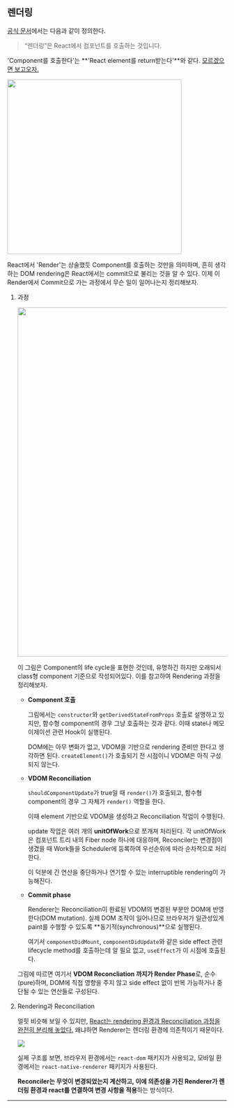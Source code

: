 
## 렌더링

 [공식 문서](https://ko.react.dev/learn/render-and-commit)에서는 다음과 같이 정의한다.

> “렌더링”은 React에서 컴포넌트를 호출하는 것입니다.

'Component를 호출한다'는 **'React element를 return받는다'**와 같다. [모르겠으면 보고오자.](https://velog.io/@haensol/React-Element)

<img src="https://velog.velcdn.com/images/cold_mental/post/bafa343d-9bd9-4cd3-bda0-569d0bd7ac47/image.png" width="400px">

React에서 'Render'는 상술했듯 Component를 호출하는 것만을 의미하며, 흔히 생각하는 DOM rendering은 React에서는 commit으로 불리는 것을 알 수 있다. 이제 이 Render에서 Commit으로 가는 과정에서 무슨 일이 일어나는지 정리해보자.


1. 과정

      <img src="https://velog.velcdn.com/images/haensol/post/e4a786ae-8b14-4cab-bc81-d2f156d44833/image.png" width="800"/>

    이 그림은 Component의 life cycle을 표현한 것인데, 유명하긴 하지만 오래되서 class형 component 기준으로 작성되어있다. 이를 참고하여 Rendering 과정을 정리해보자.


   - **Component 호출**

      그림에서는 `constructor`와 `getDerivedStateFromProps` 호출로 설명하고 있지만, 함수형 component의 경우 그냥 호출하는 것과 같다. 이때 state나 메모이제이션 관련 Hook이 실행된다.
      
       DOM에는 아무 변화가 없고, VDOM을 기반으로 rendering 준비만 한다고 생각하면 된다. `createElement()`가 호출되기 전 시점이니 VDOM은 아직 구성되지 않는다.

   - **VDOM Reconciliation**

      `shouldComponentUpdate`가 true일 때 `render()`가 호출되고, 함수형 component의 경우 그 자체가 `render()` 역할을 한다. 
      
      이때 element 기반으로 VDOM을 생성하고 Reconciliation 작업이 수행된다.

      update 작업은 여러 개의 **unitOfWork**으로 쪼개져 처리된다. 각 unitOfWork은 컴포넌트 트리 내의 Fiber node 하나에 대응하며, Reconciler는 변경점이 생겼을 때 Work들을 Scheduler에 등록하여 우선순위에 따라 순차적으로 처리한다. 
      
      이 덕분에 긴 연산을 중단하거나 연기할 수 있는 interruptible rendering이 가능해진다.

   - **Commit phase**

      Renderer는 Reconciliation이 완료된 VDOM의 변경된 부분만 DOM에 반영한다(DOM mutation). 실제 DOM 조작이 일어나므로 브라우저가 일관성있게 paint를 수행할 수 있도록 **동기적(synchronous)**으로 실행된다. 

      여기서 `componentDidMount`, `componentDidUpdate`와 같은 side effect 관련 lifecycle method를 호출하는데 알 필요 없고, `useEffect`가 이 시점에 호출된다.

   그림에 따르면 여기서 **VDOM Reconcliation 까지가 Render Phase**로, 순수(pure)하며, DOM에 직접 영향을 주지 않고 side effect 없이 반복 가능하거나 중단될 수 있는 연산들로 구성된다. 
   
2. Rendering과 Reconciliation

    얼핏 비슷해 보일 수 있지만, [React는 rendering 환경과 Reconciliation 과정을 완전히 분리해 놓았다.](https://github.com/facebook/react/tree/v19.1.0/packages) 왜냐하면 Renderer는 렌더링 환경에 의존적이기 때문이다. 

    ![](https://velog.velcdn.com/images/haensol/post/10b2c9e5-1192-4bd6-9150-5129011c8682/image.png)

    실제 구조를 보면, 브라우저 환경에서는 `react-dom` 패키지가 사용되고, 모바일 환경에서는 `react-native-renderer` 패키지가 사용된다.

    **Reconciler는 무엇이 변경되었는지 계산하고, 이에 의존성을 가진 Renderer가 렌더링 환경과 react를 연결하여 변경 사항을 적용**하는 방식이다.


---